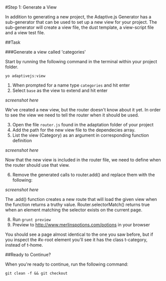 #Step 1: Generate a View

In addition to generating a new project, the Adaptive.js Generator has a sub-generator that can be used to set up a new view for your project. The sub-generator will create a view file, the dust template, a view-script file and a view test file.


##Task

###Generate a view called 'categories'

Start by running the following command in the terminal within your project folder.

```
yo adaptivejs:view
```

1. When prompted for a name type `categories` and hit enter
2. Select `base` as the view to extend and hit enter

*screenshot here*

We've created a new view, but the router doesn't know about it yet. In order to see the view we need to tell the router when it should be used.

3. Open the file `router.js` found in the adaptation folder of your project
4. Add the path for the new view file to the dependecies array.
5. List the view (Category) as an argument in corresponding function definition

*screenshot here*

Now that the new view is included in the router file, we need to define when the router should use that view.

6. Remove the generated calls to router.add() and replace them with the following:

*screenshot here*

The .add() function creates a new route that will load the given view when the function returns a truthy value. Router.selectorMatch() returns true when an element matching the selector exists on the current page.


8. Run `grunt preview`
9. Preview to http://www.merlinspotions.com/potions in your browser

You should see a page almost identical to the one you saw before, but if you inspect the #x-root element you'll see it has the class t-category, instead of t-home.

##Ready to Continue?

When you're ready to continue, run the following command:

```
git clean -f && git checkout 
```
